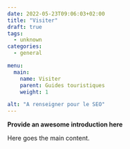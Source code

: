 ```yaml
---
date: 2022-05-23T09:06:03+02:00
title: "Visiter"
draft: true
tags:
  - unknown
categories:
  - general

menu:
  main:
    name: Visiter
    parent: Guides touristiques
    weight: 1

alt: "A renseigner pour le SEO"
---
```


**Provide an awesome introduction here**
<!--more-->

Here goes the main content.
